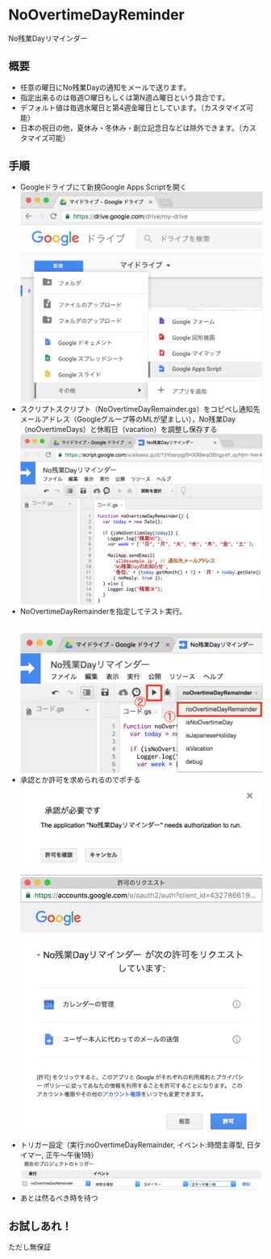 NoOvertimeDayReminder
=====================
No残業Dayリマインダー

概要
----
+ 任意の曜日にNo残業Dayの通知をメールで送ります。
+ 指定出来るのは毎週○曜日もしくは第N週△曜日という具合です。
+ デフォルト値は毎週水曜日と第4週金曜日としています。（カスタマイズ可能）
+ 日本の祝日の他，夏休み・冬休み・創立記念日などは除外できます。（カスタマイズ可能）

手順
----
+ Googleドライブにて新規Google Apps Scriptを開く
![step1](img/step1.png)
+ スクリプトスクリプト（NoOvertimeDayRemainder.gs）をコピペし通知先メールアドレス（Googleグループ等のMLが望ましい），No残業Day（noOvertimeDays）と休暇日（vacation）を調整し保存する
![step2](img/step2.png)
+ NoOvertimeDayRemainderを指定してテスト実行。
![step3](img/step3.png)
+ 承認とか許可を求められるのでポチる
![step4](img/step4.png)
![step5](img/step5.png)
+ トリガー設定（実行:noOvertimeDayRemainder, イベント:時間主導型, 日タイマー, 正午〜午後1時）
![step6](img/step6.png)
+ あとは然るべき時を待つ

お試しあれ！
----------
ただし無保証
